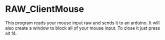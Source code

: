 # RAW_ClientMouse
This program reads your mouse input raw and sends it to an arduino. 
It will also create a window to block all of your mouse input. 
To close it just press alt f4.
